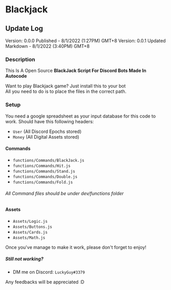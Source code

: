 # Blackjack

## Update Log
Version: 0.0.0
Published - 8/1/2022 (1:27PM) GMT+8
Version: 0.0.1
Updated Markdown - 8/1/2022 (3:40PM) GMT+8

### Description

This Is A Open Source **BlackJack Script For Discord Bots Made In Autocode**

Want to play Blackjack game? Just install this to your bot<br>
All you need to do is to place the files in the correct path.

### Setup
You need a google spreadsheet as your input database for this code to work.
Should have this following headers:
- `User` (All Discord Epochs stored)
- `Money` (All Digital Assets stored)

#### Commands
- `functions/Commands/BlackJack.js`
- `functions/Commands/Hit.js`
- `functions/Commands/Stand.js`
- `functions/Commands/Double.js`
- `functions/Commands/Fold.js`

###### All Command files should be under dev/functions folder

#### Assets
- `Assets/Logic.js`
- `Assets/Buttons.js`
- `Assets/Cards.js`
- `Assets/Math.js`

Once you've manage to make it work, please don't forget to enjoy!
##### Still not working?
- DM me on Discord: `LuckyGuy#3379`

Any feedbacks will be appreciated :D
